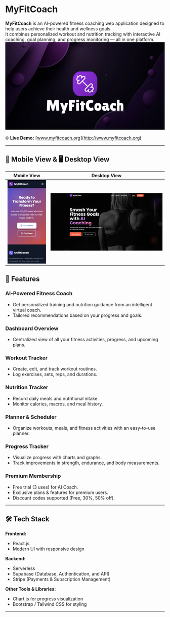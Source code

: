 # MyFitCoach 

**MyFitCoach** is an AI-powered fitness coaching web application designed to help users achieve their health and wellness goals.  
It combines personalized workout and nutrition tracking with interactive AI coaching, goal planning, and progress monitoring — all in one platform.
![Preview](public/image/MyFitCoach-image-2.png)

🌐 **Live Demo:** [www.myfitcoach.org](http://www.myfitcoach.org)

---

## 📱 Mobile View & 🖥️ Desktop View  

| **Mobile View** | **Desktop View** |
|-----------------|------------------|
| ![Mobile Preview](public/image/myfitcoach-mobile.jpg) | ![Desktop Preview](public/image/myfitcoach-desktop.jpg) |

## 🚀 Features

###  AI-Powered Fitness Coach
- Get personalized training and nutrition guidance from an intelligent virtual coach.
- Tailored recommendations based on your progress and goals.

###  Dashboard Overview
- Centralized view of all your fitness activities, progress, and upcoming plans.

###  Workout Tracker
- Create, edit, and track workout routines.
- Log exercises, sets, reps, and durations.

###  Nutrition Tracker
- Record daily meals and nutritional intake.
- Monitor calories, macros, and meal history.

###  Planner & Scheduler
- Organize workouts, meals, and fitness activities with an easy-to-use planner.

###  Progress Tracker
- Visualize progress with charts and graphs.
- Track improvements in strength, endurance, and body measurements.

###  Premium Membership
- Free trial (3 uses) for AI Coach.
- Exclusive plans & features for premium users.
- Discount codes supported (Free, 30%, 50% off).

---

## 🛠️ Tech Stack

**Frontend:**
- React.js
- Modern UI with responsive design

**Backend:**
- Serverless 
- Supabase (Database, Authentication, and API)
- Stripe (Payments & Subscription Management)

**Other Tools & Libraries:**
- Chart.js for progress visualization
- Bootstrap / Tailwind CSS for styling

---

